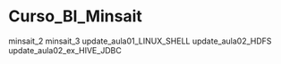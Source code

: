 # Curso_BI_Minsait
minsait_2
minsait_3
update_aula01_LINUX_SHELL
update_aula02_HDFS
update_aula02_ex_HIVE_JDBC